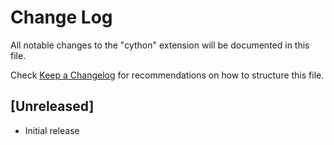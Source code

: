 # Change Log
All notable changes to the "cython" extension will be documented in this file.

Check [Keep a Changelog](http://keepachangelog.com/) for recommendations on how to structure this file.

## [Unreleased]
- Initial release